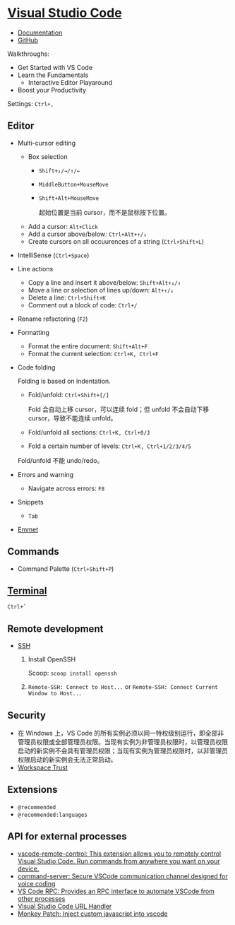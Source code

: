 # [Visual Studio Code](https://code.visualstudio.com/)
- [Documentation](https://code.visualstudio.com/docs)
- [GitHub](https://github.com/microsoft/vscode)

Walkthroughs:
- Get Started with VS Code
- Learn the Fundamentals
  - Interactive Editor Playaround
- Boost your Productivity

Settings: `Ctrl+,`

## Editor
- Multi-cursor editing
  - Box selection
    - `Shift+↓/→/↑/←`
    - `MiddleButton+MouseMove`
    - `Shift+Alt+MouseMove`

      起始位置是当前 cursor，而不是鼠标按下位置。
  - Add a cursor: `Alt+Click`
  - Add a cursor above/below: `Ctrl+Alt+↑/↓`
  - Create cursors on all occuurences of a string (`Ctrl+Shift+L`)
  
- IntelliSense (`Ctrl+Space`)
  
- Line actions
  - Copy a line and insert it above/below: `Shift+Alt+↓/↑`
  - Move a line or selection of lines up/down: `Alt+↑/↓`
  - Delete a line: `Ctrl+Shift+K`
  - Comment out a block of code: `Ctrl+/`
  
- Rename refactoring (`F2`)
  
- Formatting
  - Format the entire document: `Shift+Alt+F`
  - Format the current selection: `Ctrl+K, Ctrl+F`
  
- Code folding

  Folding is based on indentation.

  - Fold/unfold: `Ctrl+Shift+[/]`

    Fold 会自动上移 cursor，可以连续 fold；但 unfold 不会自动下移 cursor，导致不能连续 unfold。
  - Fold/unfold all sections: `Ctrl+K, Ctrl+0/J`
  - Fold a certain number of levels: `Ctrl+K, Ctrl+1/2/3/4/5`

  Fold/unfold 不能 undo/redo。

- Errors and warning
  - Navigate across errors: `F8`

- Snippets

  - `Tab`

- [Emmet](https://code.visualstudio.com/docs/editor/emmet)

## Commands
- Command Palette (`Ctrl+Shift+P`)

## [Terminal](https://code.visualstudio.com/docs/terminal/basics)
<code>Ctrl+`</code>

## Remote development
- [SSH](https://code.visualstudio.com/docs/remote/ssh)  
  1. Install OpenSSH
     
     Scoop: `scoop install openssh`
  2. `Remote-SSH: Connect to Host...` or `Remote-SSH: Connect Current Window to Host...`

## Security
- 在 Windows 上，VS Code 的所有实例必须以同一特权级别运行，即全部非管理员权限或全部管理员权限。当现有实例为非管理员权限时，以管理员权限启动的新实例不会具有管理员权限；当现有实例为管理员权限时，以非管理员权限启动的新实例会无法正常启动。
- [Workspace Trust](https://code.visualstudio.com/docs/editor/workspace-trust)

## Extensions
- `@recommended`
- `@recommended:languages`

## API for external processes
- [vscode-remote-control: This extension allows you to remotely control Visual Studio Code. Run commands from anywhere you want on your device.](https://github.com/estruyf/vscode-remote-control)
- [command-server: Secure VSCode communication channel designed for voice coding](https://github.com/pokey/command-server)
- [VS Code RPC: Provides an RPC interface to automate VSCode from other processes](https://github.com/hediet/vscode-rpc)
- [Visual Studio Code URL Handler](https://github.com/shengyou/vscode-handler)
- [Monkey Patch: Inject custom javascript into vscode](https://github.com/iocave/monkey-patch)
